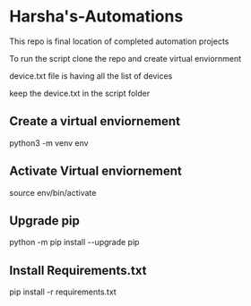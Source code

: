# Harsha's-Automations
This repo is final location of completed automation projects

To run the script clone the repo and create virtual enviornment

device.txt file is having all the list of devices 

keep the device.txt in the script folder 



Create a virtual enviornement
-----------------------------
python3 -m venv env

Activate Virtual enviornement
-----------------------------
source env/bin/activate

Upgrade pip
------------
python -m pip install --upgrade pip

Install Requirements.txt
------------------------
pip install -r requirements.txt

